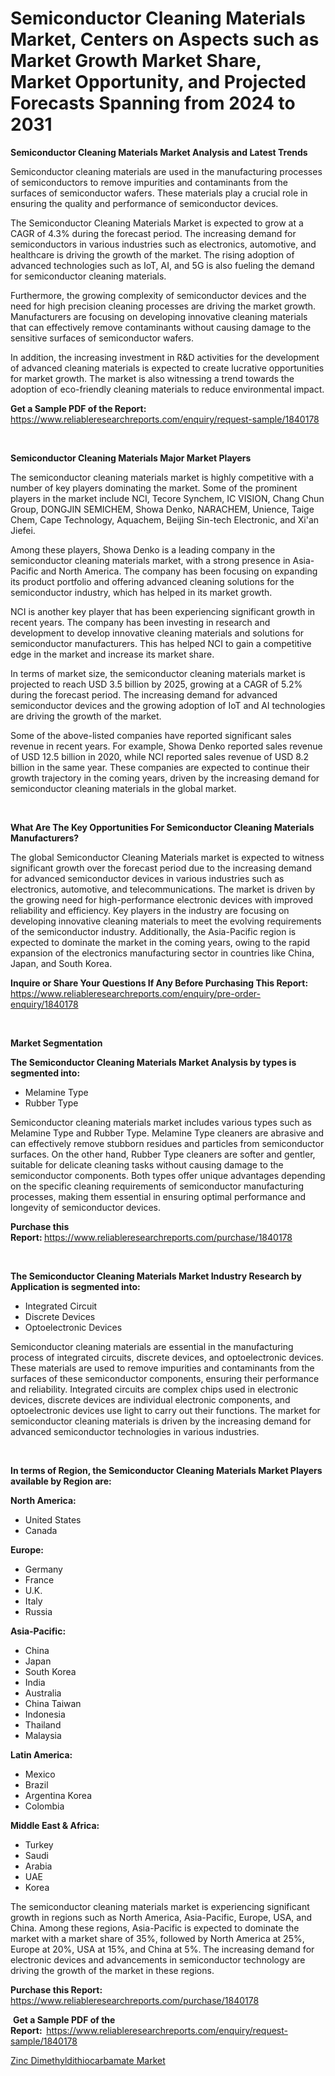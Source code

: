<p><h1>Semiconductor Cleaning Materials Market, Centers on Aspects such as Market Growth Market Share, Market Opportunity, and Projected Forecasts Spanning from 2024 to 2031</h1></p><p><strong>Semiconductor Cleaning Materials Market Analysis and Latest Trends</strong></p>
<p><p>Semiconductor cleaning materials are used in the manufacturing processes of semiconductors to remove impurities and contaminants from the surfaces of semiconductor wafers. These materials play a crucial role in ensuring the quality and performance of semiconductor devices.</p><p>The Semiconductor Cleaning Materials Market is expected to grow at a CAGR of 4.3% during the forecast period. The increasing demand for semiconductors in various industries such as electronics, automotive, and healthcare is driving the growth of the market. The rising adoption of advanced technologies such as IoT, AI, and 5G is also fueling the demand for semiconductor cleaning materials.</p><p>Furthermore, the growing complexity of semiconductor devices and the need for high precision cleaning processes are driving the market growth. Manufacturers are focusing on developing innovative cleaning materials that can effectively remove contaminants without causing damage to the sensitive surfaces of semiconductor wafers.</p><p>In addition, the increasing investment in R&D activities for the development of advanced cleaning materials is expected to create lucrative opportunities for market growth. The market is also witnessing a trend towards the adoption of eco-friendly cleaning materials to reduce environmental impact.</p></p>
<p><strong>Get a Sample PDF of the Report:&nbsp;</strong> <a href="https://www.reliableresearchreports.com/enquiry/request-sample/1840178">https://www.reliableresearchreports.com/enquiry/request-sample/1840178</a></p>
<p>&nbsp;</p>
<p><strong>Semiconductor Cleaning Materials Major Market Players</strong></p>
<p><p>The semiconductor cleaning materials market is highly competitive with a number of key players dominating the market. Some of the prominent players in the market include NCI, Tecore Synchem, IC VISION, Chang Chun Group, DONGJIN SEMICHEM, Showa Denko, NARACHEM, Unience, Taige Chem, Cape Technology, Aquachem, Beijing Sin-tech Electronic, and Xi'an Jiefei.</p><p>Among these players, Showa Denko is a leading company in the semiconductor cleaning materials market, with a strong presence in Asia-Pacific and North America. The company has been focusing on expanding its product portfolio and offering advanced cleaning solutions for the semiconductor industry, which has helped in its market growth.</p><p>NCI is another key player that has been experiencing significant growth in recent years. The company has been investing in research and development to develop innovative cleaning materials and solutions for semiconductor manufacturers. This has helped NCI to gain a competitive edge in the market and increase its market share.</p><p>In terms of market size, the semiconductor cleaning materials market is projected to reach USD 3.5 billion by 2025, growing at a CAGR of 5.2% during the forecast period. The increasing demand for advanced semiconductor devices and the growing adoption of IoT and AI technologies are driving the growth of the market.</p><p>Some of the above-listed companies have reported significant sales revenue in recent years. For example, Showa Denko reported sales revenue of USD 12.5 billion in 2020, while NCI reported sales revenue of USD 8.2 billion in the same year. These companies are expected to continue their growth trajectory in the coming years, driven by the increasing demand for semiconductor cleaning materials in the global market.</p></p>
<p>&nbsp;</p>
<p><strong>What Are The Key Opportunities For Semiconductor Cleaning Materials Manufacturers?</strong></p>
<p><p>The global Semiconductor Cleaning Materials market is expected to witness significant growth over the forecast period due to the increasing demand for advanced semiconductor devices in various industries such as electronics, automotive, and telecommunications. The market is driven by the growing need for high-performance electronic devices with improved reliability and efficiency. Key players in the industry are focusing on developing innovative cleaning materials to meet the evolving requirements of the semiconductor industry. Additionally, the Asia-Pacific region is expected to dominate the market in the coming years, owing to the rapid expansion of the electronics manufacturing sector in countries like China, Japan, and South Korea.</p></p>
<p><strong>Inquire or Share Your Questions If Any Before Purchasing This Report:</strong> <a href="https://www.reliableresearchreports.com/enquiry/pre-order-enquiry/1840178">https://www.reliableresearchreports.com/enquiry/pre-order-enquiry/1840178</a></p>
<p>&nbsp;</p>
<p><strong>Market Segmentation</strong></p>
<p><strong>The Semiconductor Cleaning Materials Market Analysis by types is segmented into:</strong></p>
<p><ul><li>Melamine Type</li><li>Rubber Type</li></ul></p>
<p><p>Semiconductor cleaning materials market includes various types such as Melamine Type and Rubber Type. Melamine Type cleaners are abrasive and can effectively remove stubborn residues and particles from semiconductor surfaces. On the other hand, Rubber Type cleaners are softer and gentler, suitable for delicate cleaning tasks without causing damage to the semiconductor components. Both types offer unique advantages depending on the specific cleaning requirements of semiconductor manufacturing processes, making them essential in ensuring optimal performance and longevity of semiconductor devices.</p></p>
<p><strong>Purchase this Report:&nbsp;</strong><a href="https://www.reliableresearchreports.com/purchase/1840178">https://www.reliableresearchreports.com/purchase/1840178</a></p>
<p>&nbsp;</p>
<p><strong>The Semiconductor Cleaning Materials Market Industry Research by Application is segmented into:</strong></p>
<p><ul><li>Integrated Circuit</li><li>Discrete Devices</li><li>Optoelectronic Devices</li></ul></p>
<p><p>Semiconductor cleaning materials are essential in the manufacturing process of integrated circuits, discrete devices, and optoelectronic devices. These materials are used to remove impurities and contaminants from the surfaces of these semiconductor components, ensuring their performance and reliability. Integrated circuits are complex chips used in electronic devices, discrete devices are individual electronic components, and optoelectronic devices use light to carry out their functions. The market for semiconductor cleaning materials is driven by the increasing demand for advanced semiconductor technologies in various industries.</p></p>
<p>&nbsp;</p>
<p><strong>In terms of Region, the Semiconductor Cleaning Materials Market Players available by Region are:</strong></p>
<p>
    <p> <strong> North America: </strong>
        <ul>
            <li>United States</li>
            <li>Canada</li>
        </ul>
        </p> 
    <p> <strong> Europe: </strong>
        <ul>
            <li>Germany</li>
            <li>France</li>
            <li>U.K.</li>
            <li>Italy</li>
            <li>Russia</li>
        </ul>
        </p> 
    <p> <strong> Asia-Pacific: </strong>
        <ul>
            <li>China</li>
            <li>Japan</li>
            <li>South Korea</li>
            <li>India</li>
            <li>Australia</li>
            <li>China Taiwan</li>
            <li>Indonesia</li>
            <li>Thailand</li>
            <li>Malaysia</li>
        </ul>
        </p> 
    <p> <strong> Latin America: </strong>
        <ul>
            <li>Mexico</li>
            <li>Brazil</li>
            <li>Argentina Korea</li>
            <li>Colombia</li>
        </ul>
        </p> 
    <p> <strong> Middle East & Africa: </strong>
        <ul>
            <li>Turkey</li>
            <li>Saudi</li>
            <li>Arabia</li>
            <li>UAE</li>
            <li>Korea</li>
        </ul>
    </p>
    </p>
<p><p>The semiconductor cleaning materials market is experiencing significant growth in regions such as North America, Asia-Pacific, Europe, USA, and China. Among these regions, Asia-Pacific is expected to dominate the market with a market share of 35%, followed by North America at 25%, Europe at 20%, USA at 15%, and China at 5%. The increasing demand for electronic devices and advancements in semiconductor technology are driving the growth of the market in these regions.</p></p>
<p><strong>Purchase this Report: </strong><a href="https://www.reliableresearchreports.com/purchase/1840178">https://www.reliableresearchreports.com/purchase/1840178</a></p>
<p>&nbsp;<strong>Get a Sample PDF of the Report:&nbsp;&nbsp;</strong><a href="https://www.reliableresearchreports.com/enquiry/request-sample/1840178">https://www.reliableresearchreports.com/enquiry/request-sample/1840178</a></p>
<p><strong></strong></p>
<p><p><a href="https://military-diascia-e68.notion.site/Zinc-Dimethyldithiocarbamate-Market-Research-Report-Unlocks-Analysis-on-the-Market-Financial-Status--39eca3a0408b4920a66e9954a0f8cb2f">Zinc Dimethyldithiocarbamate Market</a></p></p>